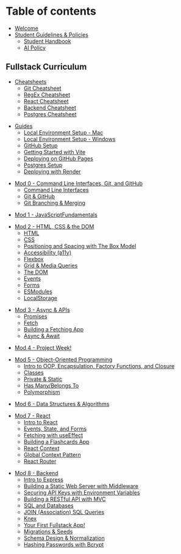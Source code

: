 # Table of contents

* [Welcome](README.md)
* [Student Guidelines & Policies](guidelines-and-policies/README.md)
  * [Student Handbook](guidelines-and-policies/student-handbook.md)
  * [AI Policy](guidelines-and-policies/ai-policy.md)

## Fullstack Curriculum

* [Cheatsheets](fullstack-curriculum/cheatsheets/README.md)
  * [Git Cheatsheet](fullstack-curriculum/cheatsheets/git-cheatsheet.md)
  * [RegEx Cheatsheet](fullstack-curriculum/cheatsheets/regex-cheatsheet.md)
  * [React Cheatsheet](fullstack-curriculum/cheatsheets/react-cheatsheet.md)
  * [Backend Cheatsheet](fullstack-curriculum/cheatsheets/backend-cheatsheet.md)
  * [Postgres Cheatsheet](fullstack-curriculum/cheatsheets/postgres-cheatsheet.md)

<!-- ------------------------------------- -->
* [Guides](fullstack-curriculum/guides/README.md)
  * [Local Environment Setup - Mac](fullstack-curriculum/guides/local-environment-setup-mac.md)
  * [Local Environment Setup - Windows](fullstack-curriculum/guides/local-environment-setup-windows.md)
  * [GitHub Setup](fullstack-curriculum/guides/github-setup.md)
  * [Getting Started with Vite](fullstack-curriculum/guides/getting-started-with-vite.md)
  * [Deploying on GitHub Pages](fullstack-curriculum/guides/deploying-vite-with-github-pages.md)
  * [Postgres Setup](fullstack-curriculum/guides/postgres-setup.md)
  * [Deploying with Render](fullstack-curriculum/guides/deploying-using-render.md)

<!-- ------------------------------------- -->
* [Mod 0 - Command Line Interfaces, Git, and GitHub](fullstack-curriculum/mod-0-command-line-interfaces-git-and-github/README.md)
  * [Command Line Interfaces](fullstack-curriculum/mod-0-command-line-interfaces-git-and-github/1-command-line-interfaces.md)
  * [Git & GitHub](fullstack-curriculum/mod-0-command-line-interfaces-git-and-github/2-git-github.md)
  * [Git Branching & Merging](fullstack-curriculum/mod-0-command-line-interfaces-git-and-github/3-git-branching-merging.md)

<!-- ------------------------------------- -->
* [Mod 1 - JavaScriptFundamentals](fullstack-curriculum/mod-1-javascript-fundamentals/README.md)

<!-- ------------------------------------- -->
* [Mod 2 - HTML, CSS & the DOM](fullstack-curriculum/mod-2-html-css-dom/README.md)
  * [HTML](fullstack-curriculum/mod-2-html-css-dom/1-html.md)
  * [CSS](fullstack-curriculum/mod-2-html-css-dom/2-css.md)
  * [Positioning and Spacing with The Box Model](fullstack-curriculum/mod-2-html-css-dom/3-box-model.md)
  * [Accessibility (a11y)](fullstack-curriculum/mod-2-html-css-dom/4-accessibility.md)
  * [Flexbox](fullstack-curriculum/mod-2-html-css-dom/5-flexbox.md)
  * [Grid & Media Queries](fullstack-curriculum/mod-2-html-css-dom/6-grid-media-queries.md)
  * [The DOM](fullstack-curriculum/mod-2-html-css-dom/7-intro-to-dom.md)
  * [Events](fullstack-curriculum/mod-2-html-css-dom/8-events.md)
  * [Forms](fullstack-curriculum/mod-2-html-css-dom/9-forms.md)
  * [ESModules](fullstack-curriculum/mod-2-html-css-dom/10-esmodules.md)
  * [LocalStorage](fullstack-curriculum/mod-2-html-css-dom/11-localStorage.md)

<!-- ------------------------------------- -->
* [Mod 3 - Async & APIs](fullstack-curriculum/mod-3-async/README.md)
  * [Promises](fullstack-curriculum/mod-3-async/1-promises.md)
  * [Fetch](fullstack-curriculum/mod-3-async/2-fetch.md)
  * [Building a Fetching App](fullstack-curriculum/mod-3-async/3-building-a-fetching-app.md)
  * [Async & Await](fullstack-curriculum/mod-3-async/4-async-await.md)

<!-- ------------------------------------- -->
* [Mod 4 - Project Week!](fullstack-curriculum/mod-4-project-week/README.md)

<!-- ------------------------------------- -->
* [Mod 5 - Object-Oriented Programming](fullstack-curriculum/mod-5-oop/README.md)
  * [Intro to OOP, Encapsulation, Factory Functions, and Closure](fullstack-curriculum/mod-5-oop/1-encapsulation-factories-and-closure.md)
  * [Classes](fullstack-curriculum/mod-5-oop/2-classes.md)
  * [Private & Static](fullstack-curriculum/mod-5-oop/3-private-properties-static-methods.md)
  * [Has Many/Belongs To](fullstack-curriculum/mod-5-oop/5-has-many-belongs-to.md)
  * [Polymorphism](fullstack-curriculum/mod-5-oop/7-polymorphism.md)

<!-- ------------------------------------- -->
* [Mod 6 - Data Structures & Algorithms](fullstack-curriculum/mod-6-ds-a/README.md)

<!-- ------------------------------------- -->
* [Mod 7 - React](fullstack-curriculum/mod-7-react/README.md)
  * [Intro to React](fullstack-curriculum/mod-7-react/1-intro-to-react.md)
  * [Events, State, and Forms](fullstack-curriculum/mod-7-react/2-events-state-and-forms.md)
  * [Fetching with useEffect](fullstack-curriculum/mod-7-react/3-fetching-useeffect.md)
  * [Building a Flashcards App](fullstack-curriculum/mod-7-react/4-flashcards-app.md)
  * [React Context](fullstack-curriculum/mod-7-react/5-react-context.md)
  * [Global Context Pattern](fullstack-curriculum/mod-7-react/6-global-context-pattern.md)
  * [React Router](fullstack-curriculum/mod-7-react/7-react-router.md)


<!-- ------------------------------------- -->
* [Mod 8 - Backend](fullstack-curriculum/mod-8-backend/README.md)
  * [Intro to Express](fullstack-curriculum/mod-8-backend/1-intro-to-express.md)
  * [Building a Static Web Server with Middleware](fullstack-curriculum/mod-8-backend/2-building-a-static-web-server-with-middleware.md)
  * [Securing API Keys with Environment Variables](fullstack-curriculum/mod-8-backend/3-securing-api-keys-with-environment-variables.md)
  * [Building a RESTful API with MVC](fullstack-curriculum/mod-8-backend/4-building-a-rest-api-with-mvc.md)
  * [SQL and Databases](fullstack-curriculum/mod-8-backend/5-sql-and-databases.md)
  * [JOIN (Association) SQL Queries](fullstack-curriculum/mod-8-backend/6-join-sql-queries.md)
  * [Knex](fullstack-curriculum/mod-8-backend/7-knex.md)
  * [Your First Fullstack App!](fullstack-curriculum/mod-8-backend/8-your-first-fullstack-app.md)
  * [Migrations & Seeds](fullstack-curriculum/mod-8-backend/9-migrations-and-seeds.md)
  * [Schema Design & Normalization](fullstack-curriculum/mod-8-backend/10-schema-design-and-normalization.md)
  * [Hashing Passwords with Bcrypt](fullstack-curriculum/mod-8-backend/11-hashing-passwords-with-bcrypt.md)
